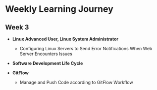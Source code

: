 # Weekly Learning Journey

## Week 3
- **Linux Advanced User, Linux System Administrator**  
  - Configuring Linux Servers to Send Error Notifications When Web Server Encounters Issues  

- **Software Development Life Cycle**

- **GitFlow**  
  - Manage and Push Code according to GitFlow Workflow
